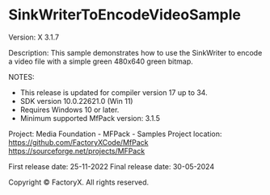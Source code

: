 # SinkWriterToEncodeVideoSample

Version: X 3.1.7

Description:
  This sample demonstrates how to use the SinkWriter to encode a video file with a simple green 480x640 green bitmap.

NOTES:
 - This release is updated for compiler version 17 up to 34.
 - SDK version 10.0.22621.0 (Win 11)
 - Requires Windows 10 or later.
 - Minimum supported MfPack version: 3.1.5

Project: Media Foundation - MFPack - Samples
Project location: https://github.com/FactoryXCode/MfPack
                  https://sourceforge.net/projects/MFPack

First release date: 25-11-2022
Final release date: 30-05-2024

Copyright © FactoryX. All rights reserved.




